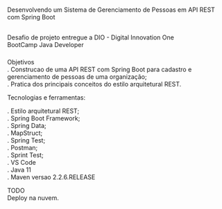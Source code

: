 # 
Desenvolvendo um Sistema de Gerenciamento de Pessoas em API REST com Spring Boot

##
Desafio de projeto entregue a DIO - Digital Innovation One  
BootCamp Java Developer  

###
Objetivos  
. Construcao de uma API REST com Spring Boot para cadastro e gerenciamento de pessoas de uma organização;  
. Pratica dos principais conceitos do estilo arquitetural REST.  

Tecnologias e ferramentas:  

. Estilo arquitetural REST;  
. Spring Boot Framework;  
. Spring Data;  
. MapStruct;  
. Spring Test;  
. Postman;  
. Sprint Test;  
. VS Code  
. Java 11  
. Maven versao 2.2.6.RELEASE  

TODO   
Deploy na nuvem.   